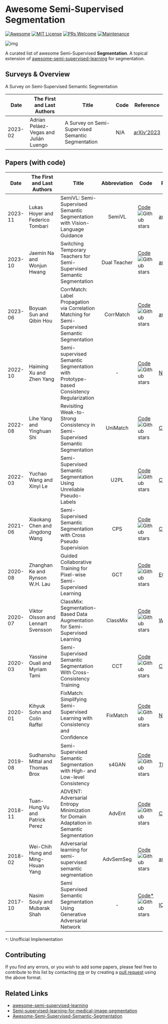 # Awesome Semi-Supervised Segmentation

[![Awesome](https://awesome.re/badge.svg)](https://awesome.re/) [![MIT License](https://img.shields.io/badge/license-MIT-green.svg)](https://opensource.org/licenses/MIT) [![PRs Welcome](https://img.shields.io/badge/PRs-welcome-brightgreen.svg?style=flat-square)](http://makeapullrequest.com/) [![Maintenance](https://img.shields.io/badge/Maintained%3F-yes-green.svg)](https://github.com/likyoo/awesome-semi-supervised-segmentation/graphs/commit-activity)

![img](https://i.imgur.com/Ky2jxnj.png)

A curated list of awesome Semi-Supervised **Segmentation**. A topical extension of [awesome-semi-supervised-learning](https://github.com/yassouali/awesome-semi-supervised-learning) for segmentation.



## Surveys & Overview

A Survey on Semi-Supervised Semantic Segmentation

| Date    | The First and Last Authors            | Title                                             | Code | Reference                                      |
| ------- | ------------------------------------- | ------------------------------------------------- | ---- | ---------------------------------------------- |
| 2023-02 | Adrian Peláez-Vegas and Julián Luengo | A Survey on Semi-Supervised Semantic Segmentation | N/A  | [arXiv'2023](https://arxiv.org/abs/2302.09899) |



## Papers (with code)

| Date    | The First and Last Authors         | Title                                                        | Abbreviation | Code                                                         | Reference                                                    |
| ------- | ---------------------------------- | ------------------------------------------------------------ | :----------: | ------------------------------------------------------------ | ------------------------------------------------------------ |
| 2023-11 | Lukas Hoyer and Federico Tombari   | SemiVL: Semi-Supervised Semantic Segmentation with Vision-Language Guidance |    SemiVL    | [Code](https://github.com/google-research/semivl)![Github stars](https://img.shields.io/github/stars/google-research/semivl) | [arXiv'2023](https://arxiv.org/abs/2311.16241)               |
| 2023-10 | Jaemin Na and Wonjun Hwang         | Switching Temporary Teachers for Semi-Supervised Semantic Segmentation | Dual Teacher | [Code](https://github.com/naver-ai/dual-teacher)![Github stars](https://img.shields.io/github/stars/naver-ai/dual-teacher) | [arXiv'2023](https://arxiv.org/abs/2310.18640)               |
| 2023-06 | Boyuan Sun and Qibin Hou           | CorrMatch: Label Propagation via Correlation Matching for Semi-Supervised Semantic Segmentation |  CorrMatch   | [Code](https://github.com/BBBBchan/CorrMatch)![Github stars](https://img.shields.io/github/stars/BBBBchan/CorrMatch) | [arXiv'2023](https://arxiv.org/abs/2306.04300)               |
| 2022-10 | Haiming Xu and Zhen Yang           | Semi-supervised Semantic Segmentation with Prototype-based Consistency Regularization |      -       | [Code](https://github.com/HeimingX/semi_seg_proto)![Github stars](https://img.shields.io/github/stars/HeimingX/semi_seg_proto) | [NIPS'2022](https://proceedings.neurips.cc/paper_files/paper/2022/hash/a70ee7ea485e4fd36abbfc4adf591c28-Abstract-Conference.html) |
| 2022-08 | Lihe Yang and Yinghuan Shi         | Revisiting Weak-to-Strong Consistency in Semi-Supervised Semantic Segmentation |   UniMatch   | [Code](https://github.com/LiheYoung/UniMatch)![Github stars](https://img.shields.io/github/stars/LiheYoung/UniMatch) | [CVPR'2023](https://openaccess.thecvf.com/content/CVPR2023/html/Yang_Revisiting_Weak-to-Strong_Consistency_in_Semi-Supervised_Semantic_Segmentation_CVPR_2023_paper.html) |
| 2022-03 | Yuchao Wang and Xinyi Le           | Semi-Supervised Semantic Segmentation Using Unreliable Pseudo-Labels |     U2PL     | [Code](https://github.com/Haochen-Wang409/U2PL)![Github stars](https://img.shields.io/github/stars/Haochen-Wang409/U2PL) | [CVPR'2022](https://openaccess.thecvf.com/content/CVPR2022/html/Wang_Semi-Supervised_Semantic_Segmentation_Using_Unreliable_Pseudo-Labels_CVPR_2022_paper.html) |
| 2021-06 | Xiaokang Chen and Jingdong Wang    | Semi-Supervised Semantic Segmentation with Cross Pseudo Supervision |     CPS      | [Code](https://github.com/charlesCXK/TorchSemiSeg)![Github stars](https://img.shields.io/github/stars/charlesCXK/TorchSemiSeg) | [CVPR'2021](https://openaccess.thecvf.com/content/CVPR2021/html/Chen_Semi-Supervised_Semantic_Segmentation_With_Cross_Pseudo_Supervision_CVPR_2021_paper.html) |
| 2020-08 | Zhanghan Ke and Rynson W.H. Lau    | Guided Collaborative Training for Pixel-wise Semi-Supervised Learning |     GCT      | [Code](https://github.com/ZHKKKe/PixelSSL)![Github stars](https://img.shields.io/github/stars/ZHKKKe/PixelSSL) | [ECCV'2020](https://arxiv.org/abs/2008.05258)                |
| 2020-07 | Viktor Olsson and Lennart Svensson | ClassMix: Segmentation-Based Data Augmentation for Semi-Supervised Learning |   ClassMix   | [Code](https://github.com/WilhelmT/ClassMix)![Github stars](https://img.shields.io/github/stars/WilhelmT/ClassMix) | [WACV'2021]()                                                |
| 2020-03 | Yassine Ouali and Myriam Tami      | Semi-Supervised Semantic Segmentation With Cross-Consistency Training |     CCT      | [Code](https://github.com/yassouali/CCT)![Github stars](https://img.shields.io/github/stars/yassouali/CCT) | [CVPR'2020](https://openaccess.thecvf.com/content_CVPR_2020/html/Ouali_Semi-Supervised_Semantic_Segmentation_With_Cross-Consistency_Training_CVPR_2020_paper.html) |
| 2020-01 | Kihyuk Sohn and Colin Raffel       | FixMatch: Simplifying Semi-Supervised Learning with Consistency and Conﬁdence |   FixMatch   | [Code](https://github.com/google-research/fixmatch)![Github stars](https://img.shields.io/github/stars/google-research/fixmatch) | [NIPS'2020](https://arxiv.org/abs/2001.07685)                |
| 2019-08 | Sudhanshu Mittal and Thomas Brox   | Semi-Supervised Semantic Segmentation with High- and Low-level Consistency |    s4GAN     | [Code](https://github.com/sud0301/semisup-semseg)![Github stars](https://img.shields.io/github/stars/sud0301/semisup-semseg) | [TPAMI'2019](https://ieeexplore.ieee.org/abstract/document/8935407) |
| 2018-11 | Tuan-Hung Vu and Patrick Perez     | ADVENT: Adversarial Entropy Minimization for Domain Adaptation in Semantic Segmentation |    AdvEnt    | [Code](https://github.com/valeoai/ADVENT)![Github stars](https://img.shields.io/github/stars/valeoai/ADVENT) | [CVPR'2019](https://openaccess.thecvf.com/content_CVPR_2019/html/Vu_ADVENT_Adversarial_Entropy_Minimization_for_Domain_Adaptation_in_Semantic_Segmentation_CVPR_2019_paper.html) |
| 2018-02 | Wei-Chih Hung and Ming-Hsuan Yang  | Adversarial learning for semi-supervised semantic segmentation |  AdvSemSeg   | [Code](https://github.com/hfslyc/AdvSemiSeg)![Github stars](https://img.shields.io/github/stars/hfslyc/AdvSemiSeg) | [arXiv'2018](https://arxiv.org/abs/1802.07934)               |
| 2017-10 | Nasim Souly and Mubarak Shah       | Semi Supervised Semantic Segmentation Using Generative Adversarial Network |      -       | [Code*](https://github.com/gengyanlei/ssgan)![Github stars](https://img.shields.io/github/stars/gengyanlei/ssgan) | [ICCV'2017](https://openaccess.thecvf.com/content_iccv_2017/html/Souly__Semi_Supervised_ICCV_2017_paper.html) |



```*```: Unofficial Implementation

## Contributing

If you find any errors, or you wish to add some papers, please feel free to contribute to this list by contacting [me](https://likyoo.github.io/) or by creating a [pull request](https://github.com/likyoo/awesome-semi-supervised-segmentation/pulls) using the above format.



## Related Links

- [awesome-semi-supervised-learning](https://github.com/yassouali/awesome-semi-supervised-learning)
- [Semi-supervised-learning-for-medical-image-segmentation](https://github.com/HiLab-git/SSL4MIS)
- [Awesome-Semi-Supervised-Semantic-Segmentation](https://github.com/BBBBchan/Awesome-Semi-Supervised-Semantic-Segmentation)